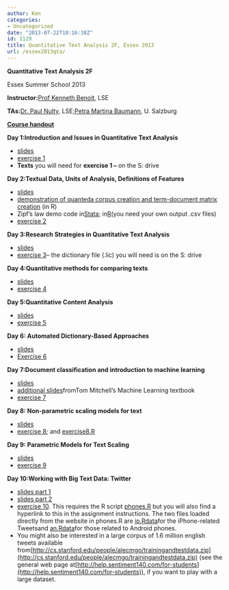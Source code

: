 ```yaml
---
author: Ken
categories:
- Uncategorized
date: "2013-07-22T10:16:38Z"
id: 1129
title: Quantitative Text Analysis 2F, Essex 2013
url: /essex2013qta/
---
```

**Quantitative Text Analysis 2F**

Essex Summer School 2013

**Instructor:**[Prof Kenneth Benoit](mailto:kbenoit@lse.ac.uk), LSE

**TAs:**[Dr. Paul Nulty](mailto:paul.nulty@gmail.com), LSE;[Petra Martina Baumann](mailto:PetraMartina.Baumann@sbg.ac.at), U. Salzburg

**[Course handout](/assets/courses/essex2013qta/QTA_Essex_syllabus_2013.pdf)**

**Day 1:Introduction and Issues in Quantitative Text Analysis**

  * [slides](/assets/courses/essex2013qta/QTA_Essex_Day1.pdf "Day 1 slides")
  * [exercise 1](/assets/courses/essex2013qta/Assignment_1.pdf "Exercise 1")
  * **Texts** you will need for **exercise 1 &#8211;** on the S: drive

**Day 2:Textual Data, Units of Analysis, Definitions of Features**

  * [slides](/assets/courses/essex2013qta/QTA_Essex_Day2.pdf)
  * [demonstration of quanteda corpus creation and term-document matrix creation](/assets/courses/essex2013qta/QTA_Essex_Day2.R) (in R)
  * Zipf&#8217;s law demo code in[Stata](/assets/courses/essex2012cta/zipfslaw.do); in[R](/assets/courses/essex2012cta/zipfslaw.R)(you need your own output .csv files)
  * [exercise 2](/assets/courses/essex2013qta/Assignment_2.pdf "Exercise 2")



  **Day 3:Research Strategies in Quantitative Text Analysis**


  -  [slides](/assets/courses/essex2013qta/QTA_Essex_Day3.pdf)    
  -  [exercise 3](/assets/courses/essex2013qta/Assignment_3.pdf)&#8211; the dictionary file (.lic) you will need is on the S: drive





  **Day 4:Quantitative methods for comparing texts**


  -  [slides](/assets/courses/essex2013qta/QTA_Essex_Day4.pdf)
  -  [exercise 4](/assets/courses/essex2013qta/Assignment_4.pdf)





**Day 5:Quantitative Content Analysis**

  * [slides](/assets/courses/essex2013qta/QTA_Essex_Day5.pdf)
  * [exercise 5](/assets/courses/essex2013qta/Assignment_5.pdf)


  **Day 6: Automated Dictionary-Based Approaches**
   -  [slides](/assets/courses/essex2013qta/QTA_Essex_Day6.pdf)    
  -  [Exercise 6](/assets/courses/essex2013qta/Assignment_6.pdf)


  **Day 7:Document classification and introduction to machine learning**
  -  [slides](/assets/courses/essex2013qta/QTA_Essex_Day7.pdf)        
  -  [additional slides](http://www.cs.cmu.edu/~tom/mlbook-chapter-slides.html)fromTom Mitchell&#8217;s Machine Learning textbook        
  -  [exercise 7](/assets/courses/essex2013qta/Assignment_7.pdf)

**Day 8: Non-parametric scaling models for text**



  -  [slides](/assets/courses/essex2013qta/QTA_Essex_Day8.pdf)
  -  [exercise 8](/assets/courses/essex2013qta/Assignment_8.pdf); and [exercise8.R](/assets/courses/essex2013qta/exercise8.R)




  **Day 9: Parametric Models for Text Scaling**



  -  [slides](/assets/courses/essex2013qta/QTA_Essex_Day9.pdf)
  -  [exercise 9](/assets/courses/essex2013qta/Assignment_9.pdf)




  **Day 10:Working with Big Text Data: Twitter**



  -  [slides part 1](/assets/courses/essex2013qta/QTA_Essex_Day10a.pdf)
  -  [slides part 2](/assets/courses/essex2013qta/QTA_Essex_Day10b.pdf)
  -  [exercise 10](/assets/courses/essex2013qta/Assignment_10.pdf). This requires the R script [phones.R](/assets/courses/essex2013qta/phones.R) but you will also find a hyperlink to this in the assignment instructions. The two files loaded directly from the website in phones.R are [ip.Rdata](/assets/courses/essex2013qta/ip.Rdata)for the iPhone-related Tweetsand [an.Rdata](/assets/courses/essex2013qta/an.Rdata)for those related to Android phones.
  -  You might also be interested in a large corpus of 1.6 million english tweets available from[http://cs.stanford.edu/people/alecmgo/trainingandtestdata.zip](http://cs.stanford.edu/people/alecmgo/trainingandtestdata.zip) (see the general web page at[http://help.sentiment140.com/for-students](http://help.sentiment140.com/for-students)), if you want to play with a large dataset.

